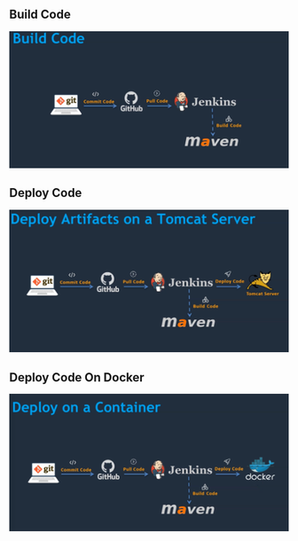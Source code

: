## Build Code
![build](./Asset/Build.png)




## Deploy Code
![deploy](./Asset/Deploy.png)

## Deploy Code On Docker
![deploy](./Asset/Deploy_docker.png)
